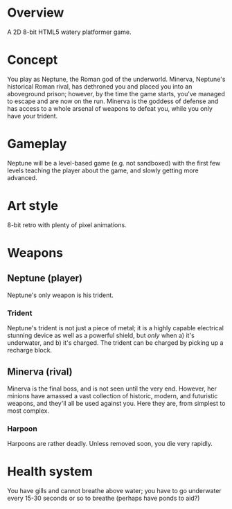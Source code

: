 # Overview

A 2D 8-bit HTML5 watery platformer game.

# Concept

You play as Neptune, the Roman god of the underworld. Minerva,
Neptune's historical Roman rival, has dethroned you and placed you
into an aboveground prison; however, by the time the game starts,
you've managed to escape and are now on the run. Minerva is the
goddess of defense and has access to a whole arsenal of weapons to
defeat you, while you only have your trident.

# Gameplay

Neptune will be a level-based game (e.g. not sandboxed) with the first
few levels teaching the player about the game, and slowly getting more
advanced.

# Art style

8-bit retro with plenty of pixel animations.

# Weapons

## Neptune (player)

Neptune's only weapon is his trident.

### Trident

Neptune's trident is not just a piece of metal; it is a highly capable
electrical stunning device as well as a powerful shield, but _only_
when a) it's underwater, and b) it's charged. The trident can be
charged by picking up a recharge block.

## Minerva (rival)

Minerva is the final boss, and is not seen until the very
end. However, her minions have amassed a vast collection of historic,
modern, and futuristic weapons, and they'll all be used against
you. Here they are, from simplest to most complex.

### Harpoon

Harpoons are rather deadly. Unless removed soon, you die very
rapidly. 

# Health system

You have gills and cannot breathe above water; you have to go
underwater every 15-30 seconds or so to breathe (perhaps have ponds to
aid?)
